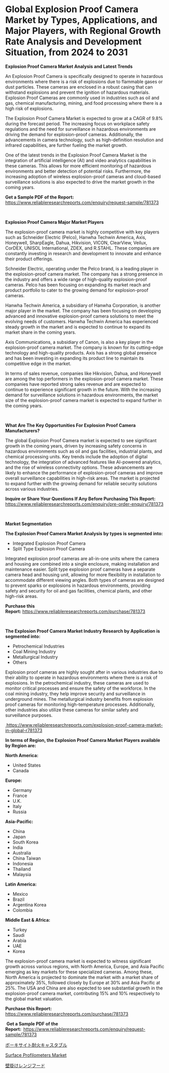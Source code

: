 <p><h1>Global Explosion Proof Camera Market by Types, Applications, and Major Players, with Regional Growth Rate Analysis and Development Situation, from 2024 to 2031</h1></p><p><strong>Explosion Proof Camera Market Analysis and Latest Trends</strong></p>
<p><p>An Explosion Proof Camera is specifically designed to operate in hazardous environments where there is a risk of explosions due to flammable gases or dust particles. These cameras are enclosed in a robust casing that can withstand explosions and prevent the ignition of hazardous materials. Explosion Proof Cameras are commonly used in industries such as oil and gas, chemical manufacturing, mining, and food processing where there is a high risk of explosions.</p><p>The Explosion Proof Camera Market is expected to grow at a CAGR of 9.8% during the forecast period. The increasing focus on workplace safety regulations and the need for surveillance in hazardous environments are driving the demand for explosion-proof cameras. Additionally, the advancements in camera technology, such as high-definition resolution and infrared capabilities, are further fueling the market growth.</p><p>One of the latest trends in the Explosion Proof Camera Market is the integration of artificial intelligence (AI) and video analytics capabilities in these cameras. This allows for more efficient monitoring of hazardous environments and better detection of potential risks. Furthermore, the increasing adoption of wireless explosion-proof cameras and cloud-based surveillance solutions is also expected to drive the market growth in the coming years.</p></p>
<p><strong>Get a Sample PDF of the Report:&nbsp;</strong> <a href="https://www.reliableresearchreports.com/enquiry/request-sample/781373">https://www.reliableresearchreports.com/enquiry/request-sample/781373</a></p>
<p>&nbsp;</p>
<p><strong>Explosion Proof Camera Major Market Players</strong></p>
<p><p>The explosion-proof camera market is highly competitive with key players such as Schneider Electric (Pelco), Hanwha Techwin America, Axis, Honeywell, SharpEagle, Dahua, Hikvision, VICON, ClearView, Veilux, CorDEX, UNISOL International, ZDEX, and R.STAHL. These companies are constantly investing in research and development to innovate and enhance their product offerings.</p><p>Schneider Electric, operating under the Pelco brand, is a leading player in the explosion-proof camera market. The company has a strong presence in the industry and offers a wide range of high-quality explosion-proof cameras. Pelco has been focusing on expanding its market reach and product portfolio to cater to the growing demand for explosion-proof cameras.</p><p>Hanwha Techwin America, a subsidiary of Hanwha Corporation, is another major player in the market. The company has been focusing on developing advanced and innovative explosion-proof camera solutions to meet the evolving needs of customers. Hanwha Techwin America has experienced steady growth in the market and is expected to continue to expand its market share in the coming years.</p><p>Axis Communications, a subsidiary of Canon, is also a key player in the explosion-proof camera market. The company is known for its cutting-edge technology and high-quality products. Axis has a strong global presence and has been investing in expanding its product line to maintain its competitive edge in the market.</p><p>In terms of sales revenue, companies like Hikvision, Dahua, and Honeywell are among the top performers in the explosion-proof camera market. These companies have reported strong sales revenue and are expected to continue to experience significant growth in the future. With the increasing demand for surveillance solutions in hazardous environments, the market size of the explosion-proof camera market is expected to expand further in the coming years.</p></p>
<p>&nbsp;</p>
<p><strong>What Are The Key Opportunities For Explosion Proof Camera Manufacturers?</strong></p>
<p><p>The global Explosion Proof Camera market is expected to see significant growth in the coming years, driven by increasing safety concerns in hazardous environments such as oil and gas facilities, industrial plants, and chemical processing units. Key trends include the adoption of digital technology, the integration of advanced features like AI-powered analytics, and the rise of wireless connectivity options. These advancements are likely to enhance the performance of explosion-proof cameras and improve overall surveillance capabilities in high-risk areas. The market is projected to expand further with the growing demand for reliable security solutions across various industries.</p></p>
<p><strong>Inquire or Share Your Questions If Any Before Purchasing This Report:</strong> <a href="https://www.reliableresearchreports.com/enquiry/pre-order-enquiry/781373">https://www.reliableresearchreports.com/enquiry/pre-order-enquiry/781373</a></p>
<p>&nbsp;</p>
<p><strong>Market Segmentation</strong></p>
<p><strong>The Explosion Proof Camera Market Analysis by types is segmented into:</strong></p>
<p><ul><li>Integrated Explosion Proof Camera</li><li>Split Type Explosion Proof Camera</li></ul></p>
<p><p>Integrated explosion proof cameras are all-in-one units where the camera and housing are combined into a single enclosure, making installation and maintenance easier. Split type explosion proof cameras have a separate camera head and housing unit, allowing for more flexibility in installation to accommodate different viewing angles. Both types of cameras are designed to prevent sparks or explosions in hazardous environments, providing safety and security for oil and gas facilities, chemical plants, and other high-risk areas.</p></p>
<p><strong>Purchase this Report:&nbsp;</strong><a href="https://www.reliableresearchreports.com/purchase/781373">https://www.reliableresearchreports.com/purchase/781373</a></p>
<p>&nbsp;</p>
<p><strong>The Explosion Proof Camera Market Industry Research by Application is segmented into:</strong></p>
<p><ul><li>Petrochemical Industries</li><li>Coal Mining Industry</li><li>Metallurgical Industry</li><li>Others</li></ul></p>
<p><p>Explosion proof cameras are highly sought after in various industries due to their ability to operate in hazardous environments where there is a risk of explosions. In the petrochemical industry, these cameras are used to monitor critical processes and ensure the safety of the workforce. In the coal mining industry, they help improve security and surveillance in underground mines. The metallurgical industry benefits from explosion proof cameras for monitoring high-temperature processes. Additionally, other industries also utilize these cameras for similar safety and surveillance purposes.</p></p>
<p><a href="https://www.reliableresearchreports.com/explosion-proof-camera-market-in-global-r781373">&nbsp;https://www.reliableresearchreports.com/explosion-proof-camera-market-in-global-r781373</a></p>
<p><strong>In terms of Region, the Explosion Proof Camera Market Players available by Region are:</strong></p>
<p>
    <p> <strong> North America: </strong>
        <ul>
            <li>United States</li>
            <li>Canada</li>
        </ul>
        </p> 
    <p> <strong> Europe: </strong>
        <ul>
            <li>Germany</li>
            <li>France</li>
            <li>U.K.</li>
            <li>Italy</li>
            <li>Russia</li>
        </ul>
        </p> 
    <p> <strong> Asia-Pacific: </strong>
        <ul>
            <li>China</li>
            <li>Japan</li>
            <li>South Korea</li>
            <li>India</li>
            <li>Australia</li>
            <li>China Taiwan</li>
            <li>Indonesia</li>
            <li>Thailand</li>
            <li>Malaysia</li>
        </ul>
        </p> 
    <p> <strong> Latin America: </strong>
        <ul>
            <li>Mexico</li>
            <li>Brazil</li>
            <li>Argentina Korea</li>
            <li>Colombia</li>
        </ul>
        </p> 
    <p> <strong> Middle East & Africa: </strong>
        <ul>
            <li>Turkey</li>
            <li>Saudi</li>
            <li>Arabia</li>
            <li>UAE</li>
            <li>Korea</li>
        </ul>
    </p>
    </p>
<p><p>The explosion-proof camera market is expected to witness significant growth across various regions, with North America, Europe, and Asia Pacific emerging as key markets for these specialized cameras. Among these, North America is projected to dominate the market with a market share of approximately 35%, followed closely by Europe at 30% and Asia Pacific at 25%. The USA and China are also expected to see substantial growth in the explosion-proof camera market, contributing 15% and 10% respectively to the global market valuation.</p></p>
<p><strong>Purchase this Report: </strong><a href="https://www.reliableresearchreports.com/purchase/781373">https://www.reliableresearchreports.com/purchase/781373</a></p>
<p>&nbsp;<strong>Get a Sample PDF of the Report:&nbsp;&nbsp;</strong><a href="https://www.reliableresearchreports.com/enquiry/request-sample/781373">https://www.reliableresearchreports.com/enquiry/request-sample/781373</a></p>
<p><strong></strong></p>
<p><p><a href="https://github.com/SantosDicki04/Market-Research-Report-List-2/blob/main/9580641110760.md">ボーキサイト耐火キャスタブル</a></p><p><a href="https://view.publitas.com/reportprime-1/surface-profilometers-market-trends-and-analysis-opportunities-and-challenges-for-future-growth-2024-2031/">Surface Profilometers Market</a></p><p><a href="https://github.com/moulafa/Market-Research-Report-List-2/blob/main/9421808110759.md">壁掛けレンジフード</a></p></p>